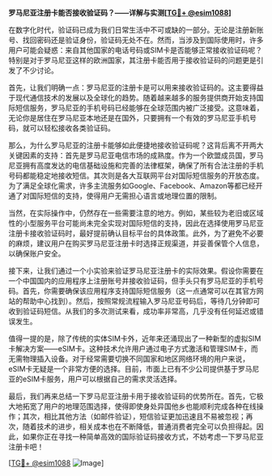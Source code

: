 **罗马尼亚注册卡能否接收验证码？——详解与实测[[TG💪+ @esim1088](https://t.me/s/esim1088)]**

在数字化时代，验证码已成为我们日常生活中不可或缺的一部分。无论是注册新账号、找回密码还是验证身份，验证码无处不在。然而，当涉及到国际使用时，许多用户可能会疑惑：来自其他国家的电话号码或SIM卡是否能够正常接收验证码呢？特别是对于罗马尼亚这样的欧洲国家，其注册卡能否用于接收验证码的问题更是引发了不少讨论。

首先，让我们明确一点：罗马尼亚的注册卡是可以用来接收验证码的。这主要得益于现代通信技术的发展以及全球化的趋势。随着越来越多的服务提供商开始支持国际短信服务，罗马尼亚的手机号码已经能够在全球范围内被广泛接受。这意味着，无论你是居住在罗马尼亚本地还是在国外，只要拥有一个有效的罗马尼亚手机号码，就可以轻松接收各类验证码。

那么，为什么罗马尼亚的注册卡能够如此便捷地接收验证码呢？这背后离不开两大关键因素的支持：首先是罗马尼亚电信市场的成熟度。作为一个欧盟成员国，罗马尼亚拥有高度发达的电信基础设施和完善的法律框架，确保了所有合法注册的手机号码都能稳定地接收短信。其次则是各大互联网平台对国际短信服务的开放态度。为了满足全球化需求，许多主流服务如Google、Facebook、Amazon等都已经开通了对国际短信的支持，使得用户无需担心语言或地理位置的限制。

当然，在实际操作中，仍然存在一些需要注意的地方。例如，某些较为老旧或区域性的小型服务平台可能尚未完全实现对国际短信的支持，因此在选择使用罗马尼亚注册卡接收验证码时，最好提前确认目标平台的具体政策。此外，为了避免不必要的麻烦，建议用户在购买罗马尼亚注册卡时选择正规渠道，并妥善保管个人信息，以确保账户安全。

接下来，让我们通过一个小实验来验证罗马尼亚注册卡的实际效果。假设你需要在一个中国国内的应用程序上注册账号并接收验证码，但手头只有罗马尼亚的手机号码。首先，你需要确保该应用程序支持国际短信服务（这一点通常可以在其官方网站的帮助中心找到）。然后，按照常规流程输入罗马尼亚号码后，等待几分钟即可收到验证码短信。从我们的多次测试来看，成功率非常高，几乎没有任何延迟或错误发生。

值得一提的是，除了传统的实体SIM卡外，近年来还涌现出了一种新型的虚拟SIM卡解决方案——eSIM卡。这种技术允许用户通过电子方式激活和管理SIM卡，而无需物理插入设备。对于经常需要切换不同国家和地区网络环境的用户来说，eSIM卡无疑是一个非常方便的选择。目前，市面上已有不少公司提供基于罗马尼亚的eSIM卡服务，用户可以根据自己的需求灵活选择。

最后，我们再来总结一下罗马尼亚注册卡用于接收验证码的优势所在。首先，它极大地拓宽了用户的地理范围选择，使得即使身处异国他乡也能顺利完成各种在线操作；其次，相比其他方法（如邮件验证），短信验证更加迅速且不易被忽视；再次，随着技术的进步，相关成本也在不断降低，普通消费者完全可以负担得起。因此，如果你正在寻找一种简单高效的国际验证码接收方式，不妨考虑一下罗马尼亚注册卡吧！

[[TG💪+ @esim1088](https://t.me/s/esim1088) ![Image](https://i.postimg.cc/4NQfJmqS/Snipaste-2025-05-13-00-14-12.png)]